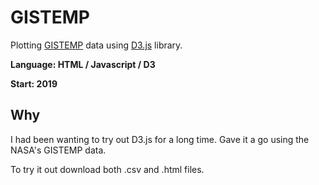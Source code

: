 # GISTEMP
Plotting [GISTEMP](https://data.giss.nasa.gov/gistemp/) data using [D3.js](https://d3js.org/) library.

**Language: HTML / Javascript / D3**

**Start: 2019**

## Why
I had been wanting to try out D3.js for a long time. Gave it a go using the NASA's GISTEMP data.

To try it out download both .csv and .html files.